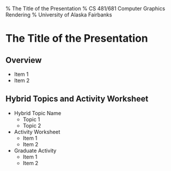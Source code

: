 % The Title of the Presentation
% CS 481/681 Computer Graphics Rendering
% University of Alaska Fairbanks

# The Title of the Presentation

## Overview

- Item 1
- Item 2

## Hybrid Topics and Activity Worksheet

- Hybrid Topic Name
  - Topic 1
  - Topic 2
- Activity Worksheet
  - Item 1
  - Item 2
- Graduate Activity
  - Item 1
  - Item 2